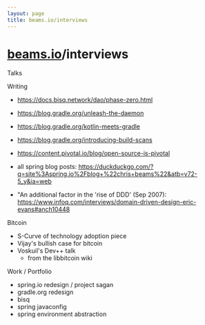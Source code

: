 ```yaml
---
layout: page
title: beams.io/interviews
---
```

<h1><a href="/">beams.io</a>/interviews</h1>



Talks

Writing

 - https://docs.bisq.network/dao/phase-zero.html

 - https://blog.gradle.org/unleash-the-daemon
 - https://blog.gradle.org/kotlin-meets-gradle
 - https://blog.gradle.org/introducing-build-scans

 - https://content.pivotal.io/blog/open-source-is-pivotal

 - all spring blog posts: https://duckduckgo.com/?q=site%3Aspring.io%2Fblog+%22chris+beams%22&atb=v72-5_y&ia=web

 - "An additional factor in the 'rise of DDD' (Sep 2007): https://www.infoq.com/interviews/domain-driven-design-eric-evans#anch10448


Bitcoin

 - S-Curve of technology adoption piece
 - Vijay's bullish case for bitcoin
 - Voskuil's Dev++ talk
   - from the libbitcoin wiki

Work / Portfolio

 - spring.io redesign / project sagan
 - gradle.org redesign
 - bisq
 - spring javaconfig
 - spring environment abstraction
